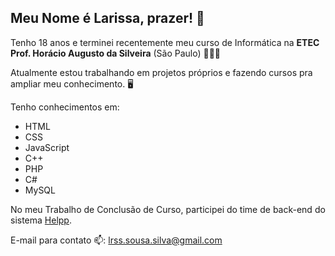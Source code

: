 ## Meu Nome é Larissa, prazer! 👋
Tenho 18 anos e terminei recentemente meu curso de Informática na __ETEC Prof. Horácio Augusto da Silveira__ (São Paulo) 👩🏻‍🎓

Atualmente estou trabalhando em projetos próprios e fazendo cursos pra ampliar meu conhecimento. 🖥

Tenho conhecimentos em:
* HTML 
* CSS
* JavaScript 
* C++ 
* PHP 
* C# 
* MySQL

No meu Trabalho de Conclusão de Curso, participei do time de back-end do sistema [Helpp](https://github.com/devlari/Helpp).

E-mail para contato 📫: lrss.sousa.silva@gmail.com

<!--
**devlari/devlari** is a ✨ _special_ ✨ repository because its `README.md` (this file) appears on your GitHub profile.

Here are some ideas to get you started:

- 🔭 I’m currently working on ...
- 🌱 I’m currently learning ...
- 👯 I’m looking to collaborate on ...
- 🤔 I’m looking for help with ...
- 💬 Ask me about ...
- 📫 How to reach me: ...
- 😄 Pronouns: ...
- ⚡ Fun fact: ...
-->
